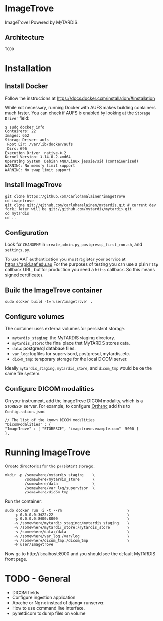 # ImageTrove

ImageTrove! Powered by MyTARDIS.

## Architecture

    TODO

# Installation

## Install Docker

Follow the instructions at https://docs.docker.com/installation/#installation

While not necessary, running Docker with AUFS makes building containers much faster. You can
check if AUFS is enabled by looking at the ```Storage Driver``` field:

    $ sudo docker info
    Containers: 22
    Images: 652
    Storage Driver: aufs
     Root Dir: /var/lib/docker/aufs
     Dirs: 696
    Execution Driver: native-0.2
    Kernel Version: 3.14.0-2-amd64
    Operating System: Debian GNU/Linux jessie/sid (containerized)
    WARNING: No memory limit support
    WARNING: No swap limit support

## Install ImageTrove

    git clone https://github.com/carlohamalainen/imagetrove
    cd imagetrove
    git clone git://github.com/carlohamalainen/mytardis.git # current dev fork; later will be git://github.com/mytardis/mytardis.git
    cd mytardis
    cd ..

## Configuration

Look for ```CHANGEME``` in ```create_admin.py```,
```postgresql_first_run.sh```, and ```settings.py```.

To use AAF authentication you must register your service at https://rapid.aaf.edu.au
For the purposes of testing you can use a plain ```http``` callback URL, but for production
you need a ```https``` callback. So this means signed certificates.

## Build the ImageTrove container

    sudo docker build -t='user/imagetrove' .

## Configure volumes

The container uses external volumes for persistent storage.

* ```mytardis_staging```: the MyTARDIS staging directory.
* ```mytardis_store```: the final place that MyTARDIS stores data.
* ```data```: postgresql database files.
* ```var_log```: logfiles for supervisord, postgresql, mytardis, etc.
* ```dicom_tmp```: temporary storage for the local DICOM server.

Ideally ```mytardis_staging```, ```mytardis_store```, and
```dicom_tmp``` would be on the same file system.

## Configure DICOM modalities

On your instrument, add the ImageTrove DICOM modality,
which is a ```STORESCP``` server.  For example, to
configure [Orthanc](http://orthanc-server.com/) add this to
```Configuration.json```:

    // The list of the known DICOM modalities
    "DicomModalities" : {
    "ImageTrove" : [ "STORESCP", "imagetrove.example.com", 5000 ]
    },

# Running ImageTrove

Create directories for the persistent storage:

    mkdir -p /somewhere/mytardis_staging    \
             /somewhere/mytardis_store      \
             /somewhere/data                \
             /somewhere/var_log/supervisor  \
             /somewhere/dicom_tmp

Run the container:

    sudo docker run -i -t --rm                              \
        -p 0.0.0.0:3022:22                                  \
        -p 0.0.0.0:8000:8000                                \
        -v /somewhere/mytardis_staging:/mytardis_staging    \
        -v /somewhere/mytardis_store:/mytardis_store        \
        -v /somewhere/data:/data                            \
        -v /somewhere/var_log:/var/log                      \
        -v /somewhere/dicom_tmp:/dicom_tmp                  \
        -P user/imagetrove

Now go to http://localhost:8000 and you should see the default MyTARDIS front page.

# TODO - General

* DICOM fields
* Configure ingestion application
* Apache or Nginx instead of django-runserver.
* How to use command line interface.
* pynetdicom to dump files on volume
